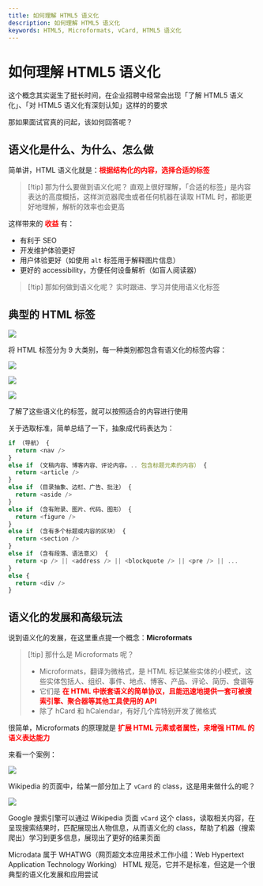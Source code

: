 ```yaml
---
title: 如何理解 HTML5 语义化
description: 如何理解 HTML5 语义化
keywords: HTML5, Microformats, vCard, HTML5 语义化
---
```


# 如何理解 HTML5 语义化

这个概念其实诞生了挺长时间，在企业招聘中经常会出现「了解 HTML5 语义化」、「对 HTML5 语义化有深刻认知」这样的的要求

那如果面试官真的问起，该如何回答呢？

## 语义化是什么、为什么、怎么做

简单讲，HTML 语义化就是：**<font color=red>根据结构化的内容，选择合适的标签</font>**

> [!tip] 那为什么要做到语义化呢？
> 直观上很好理解，「合适的标签」是内容表达的高度概括，这样浏览器爬虫或者任何机器在读取 HTML 时，都能更好地理解，解析的效率也会更高

这样带来的 **<font color=red>收益</font>** 有：

- 有利于 SEO
- 开发维护体验更好
- 用户体验更好（如使用 `alt` 标签用于解释图片信息）
- 更好的 accessibility，方便任何设备解析（如盲人阅读器）

> [!tip] 那如何做到语义化呢？
> 实时跟进、学习并使用语义化标签

## 典型的 HTML 标签

![](https://cdn.jsdmirror.com/gh/zxwin0125/image-repo/img/HTML/04.webp)

将 HTML 标签分为 9 大类别，每一种类别都包含有语义化的标签内容：

![](https://cdn.jsdmirror.com/gh/zxwin0125/image-repo/img/HTML/05.webp)

![](https://cdn.jsdmirror.com/gh/zxwin0125/image-repo/img/HTML/06.webp)

![](https://cdn.jsdmirror.com/gh/zxwin0125/image-repo/img/HTML/07.webp)

了解了这些语义化的标签，就可以按照适合的内容进行使用

关于选取标准，简单总结了一下，抽象成代码表达为：

```JavaScript
if （导航） {
  return <nav />
}
else if （文稿内容、博客内容、评论内容。.. 包含标题元素的内容） {
  return <article />
}
else if （目录抽象、边栏、广告、批注） {
  return <aside />
}
else if （含有附录、图片、代码、图形） {
  return <figure />
}
else if （含有多个标题或内容的区块） {
  return <section />
}
else if （含有段落、语法意义） {
  return <p /> || <address /> || <blockquote /> || <pre /> || ...
}
else {
  return <div />
}
```

## 语义化的发展和高级玩法

说到语义化的发展，在这里重点提一个概念：**Microformats**

> [!tip] 那什么是 Microformats 呢？
>
> - Microformats，翻译为微格式，是 HTML 标记某些实体的小模式，这些实体包括人、组织、事件、地点、博客、产品、评论、简历、食谱等
> - 它们是 **<font color=red>在 HTML 中嵌套语义的简单协议，且能迅速地提供一套可被搜索引擎、聚合器等其他工具使用的 API</font>**
> - 除了 hCard 和 hCalendar，有好几个库特别开发了微格式

很简单，Microformats 的原理就是 **<font color=red>扩展 HTML 元素或者属性，来增强 HTML 的语义表达能力</font>**

来看一个案例：

![](https://cdn.jsdmirror.com/gh/zxwin0125/image-repo/img/HTML/08.webp)

Wikipedia 的页面中，给某一部分加上了 `vCard` 的 class，这是用来做什么的呢？

![](https://cdn.jsdmirror.com/gh/zxwin0125/image-repo/img/HTML/09.webp)

Google 搜索引擎可以通过 Wikipedia 页面 `vCard` 这个 class，读取相关内容，在呈现搜索结果时，匹配展现出人物信息，从而语义化的 class，帮助了机器（搜索爬出）学习到更多信息，展现出了更好的结果页面

Microdata 属于 WHATWG（网页超文本应用技术工作小组：Web Hypertext Application Technology Working） HTML 规范，它并不是标准，但这是一个很典型的语义化发展和应用尝试
